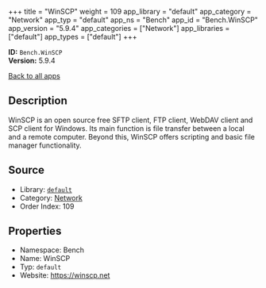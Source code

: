 ﻿+++
title = "WinSCP"
weight = 109
app_library = "default"
app_category = "Network"
app_typ = "default"
app_ns = "Bench"
app_id = "Bench.WinSCP"
app_version = "5.9.4"
app_categories = ["Network"]
app_libraries = ["default"]
app_types = ["default"]
+++

**ID:** `Bench.WinSCP`  
**Version:** 5.9.4  
<!--more-->

[Back to all apps](/apps/)

## Description
WinSCP is an open source free SFTP client, FTP client, WebDAV client and SCP client for Windows.
Its main function is file transfer between a local and a remote computer.
Beyond this, WinSCP offers scripting and basic file manager functionality.

## Source

* Library: [`default`](/app_libraries/default)
* Category: [Network](/app_categories/network)
* Order Index: 109

## Properties

* Namespace: Bench
* Name: WinSCP
* Typ: `default`
* Website: <https://winscp.net>

